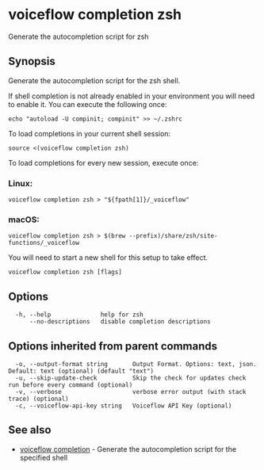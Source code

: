 # voiceflow completion zsh

Generate the autocompletion script for zsh

## Synopsis

Generate the autocompletion script for the zsh shell.

If shell completion is not already enabled in your environment you will need
to enable it.  You can execute the following once:

	echo "autoload -U compinit; compinit" >> ~/.zshrc

To load completions in your current shell session:

	source <(voiceflow completion zsh)

To load completions for every new session, execute once:

### Linux:

	voiceflow completion zsh > "${fpath[1]}/_voiceflow"

### macOS:

	voiceflow completion zsh > $(brew --prefix)/share/zsh/site-functions/_voiceflow

You will need to start a new shell for this setup to take effect.


```
voiceflow completion zsh [flags]
```

## Options

```
  -h, --help              help for zsh
      --no-descriptions   disable completion descriptions
```

## Options inherited from parent commands

```
  -o, --output-format string       Output Format. Options: text, json. Default: text (optional) (default "text")
  -u, --skip-update-check          Skip the check for updates check run before every command (optional)
  -v, --verbose                    verbose error output (with stack trace) (optional)
  -c, --voiceflow-api-key string   Voiceflow API Key (optional)
```

## See also

* [voiceflow completion](/cmd/voiceflow_completion/)	 - Generate the autocompletion script for the specified shell

